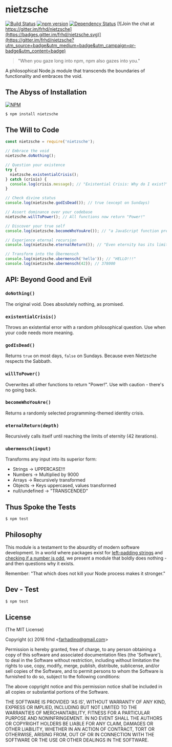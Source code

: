 # nietzsche
[![Build Status](https://secure.travis-ci.org/frhd/nietzsche.png)](http://travis-ci.org/frhd/nietzsche) [![npm version](https://badge.fury.io/js/nietzsche.svg)](https://badge.fury.io/js/nietzsche) [![Dependency Status](https://gemnasium.com/badges/github.com/frhd/nietzsche.svg)](https://gemnasium.com/github.com/frhd/nietzsche) [![Join the chat at https://gitter.im/frhd/nietzsche](https://badges.gitter.im/frhd/nietzsche.svg)](https://gitter.im/frhd/nietzsche?utm_source=badge&utm_medium=badge&utm_campaign=pr-badge&utm_content=badge)

> "When you gaze long into npm, npm also gazes into you."

A philosophical Node.js module that transcends the boundaries of functionality and embraces the void.

## The Abyss of Installation

[![NPM](https://nodei.co/npm/nietzsche.png?downloads=true&downloadRank=true&stars=true)](https://nodei.co/npm/nietzsche/)

```bash
$ npm install nietzsche
```

## The Will to Code

```js
const nietzsche = require('nietzsche');

// Embrace the void
nietzsche.doNothing();

// Question your existence
try {
  nietzsche.existentialCrisis();
} catch (crisis) {
  console.log(crisis.message); // "Existential Crisis: Why do I exist?"
}

// Check divine status
console.log(nietzsche.godIsDead()); // true (except on Sundays)

// Assert dominance over your codebase
nietzsche.willToPower(); // All functions now return "Power!"

// Discover your true self
console.log(nietzsche.becomeWhoYouAre()); // "a JavaScript function pretending to be a philosopher"

// Experience eternal recursion
console.log(nietzsche.eternalReturn()); // "Even eternity has its limits..."

// Transform into the Übermensch
console.log(nietzsche.ubermensch('hello')); // "HELLO!!!"
console.log(nietzsche.ubermensch(42)); // 378000
```

## API: Beyond Good and Evil

### `doNothing()`
The original void. Does absolutely nothing, as promised.

### `existentialCrisis()`
Throws an existential error with a random philosophical question. Use when your code needs more meaning.

### `godIsDead()`
Returns `true` on most days, `false` on Sundays. Because even Nietzsche respects the Sabbath.

### `willToPower()`
Overwrites all other functions to return "Power!". Use with caution - there's no going back.

### `becomeWhoYouAre()`
Returns a randomly selected programming-themed identity crisis.

### `eternalReturn(depth)`
Recursively calls itself until reaching the limits of eternity (42 iterations).

### `ubermensch(input)`
Transforms any input into its superior form:
- Strings → UPPERCASE!!!
- Numbers → Multiplied by 9000
- Arrays → Recursively transformed
- Objects → Keys uppercased, values transformed
- null/undefined → "TRANSCENDED"

## Thus Spoke the Tests

```bash
$ npm test 
```

## Philosophy

This module is a testament to the absurdity of modern software development. In a world where packages exist for [left-padding strings](https://www.npmjs.com/package/left-pad) and [checking if a number is odd](https://www.npmjs.com/package/is-odd), we present a module that boldly does nothing - and then questions why it exists.

Remember: "That which does not kill your Node process makes it stronger."

## Dev - Test

```bash
$ npm test 
```


## License 

(The MIT License)

Copyright (c) 2016 frhd &lt;farhadino@gmail.com&gt;

Permission is hereby granted, free of charge, to any person obtaining
a copy of this software and associated documentation files (the
'Software'), to deal in the Software without restriction, including
without limitation the rights to use, copy, modify, merge, publish,
distribute, sublicense, and/or sell copies of the Software, and to
permit persons to whom the Software is furnished to do so, subject to
the following conditions:

The above copyright notice and this permission notice shall be
included in all copies or substantial portions of the Software.

THE SOFTWARE IS PROVIDED 'AS IS', WITHOUT WARRANTY OF ANY KIND,
EXPRESS OR IMPLIED, INCLUDING BUT NOT LIMITED TO THE WARRANTIES OF
MERCHANTABILITY, FITNESS FOR A PARTICULAR PURPOSE AND NONINFRINGEMENT.
IN NO EVENT SHALL THE AUTHORS OR COPYRIGHT HOLDERS BE LIABLE FOR ANY
CLAIM, DAMAGES OR OTHER LIABILITY, WHETHER IN AN ACTION OF CONTRACT,
TORT OR OTHERWISE, ARISING FROM, OUT OF OR IN CONNECTION WITH THE
SOFTWARE OR THE USE OR OTHER DEALINGS IN THE SOFTWARE.
